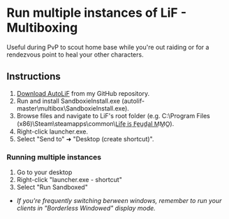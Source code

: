 # Run multiple instances of LiF - Multiboxing
Useful during PvP to scout home base while you're out raiding or for a rendezvous point to heal your other characters.
## Instructions
1. [Download AutoLiF](https://github.com/rydland/autolif/archive/master.zip) from my GitHub repository.
2. Run and install SandboxieInstall.exe (autolif-master\multibox\SandboxieInstall.exe).
3. Browse files and navigate to LiF's root folder (e.g. C:\Program Files (x86)\Steam\steamapps\common\L̲i̲f̲e̲ ̲i̲s̲ ̲F̲e̲u̲d̲a̲l̲ ̲M̲M̲O̲).
4. Right-click launcher.exe.
5. Select "Send to" ➜ "Desktop (create shortcut)".

### Running multiple instances
1. Go to your desktop
2. Right-click "launcher.exe - shortcut"
3. Select "Run Sandboxed"
*  _If you're frequently switching berween windows, remember to run your clients in "Borderless Windowed" display mode._
